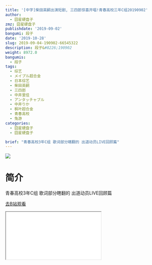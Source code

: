 ```yaml
---
title: '[中字]柴田英嗣出演短剧, 三四郎惊喜开唱!青春高校三年C组20190902'
author:
  - 囧星硬盘子
zmz: 囧星硬盘子
publishdate: '2019-09-02'
bangumi: 段子
date: '2019-10-28'
slug: 2019-09-04-190902-66545322
description: 段子&#8226;190902
weight: 8972.0
bangumis:
  - 段子
tags:
  - 综艺
  - メイプル超合金
  - 日本综艺
  - 柴田英嗣
  - 三四郎
  - 中井里佳
  - アンタッチャブル
  - 中井りか
  - 枫叶超合金
  - 青春高校
  - 兔游
categories:
  - 囧星硬盘子
  - 囧星硬盘子

brief: "青春高校3年C组 歌词部分瞎翻的 出道动员LIVE回顾篇"
---
```

![](https://raw.githubusercontent.com/tcgriffith/owaraisite/master/static/tmpimg/58c32b078c810f454beaeda368663d84703d601f.jpg.480.jpg)
# 简介  
青春高校3年C组
歌词部分瞎翻的 出道动员LIVE回顾篇  

[去B站观看](https://www.bilibili.com/video/av66545322/)
<div class ="resp-container"><iframe class="testiframe" src="//player.bilibili.com/player.html?aid=66545322"", scrolling="no", allowfullscreen="true" > </iframe></div> 
